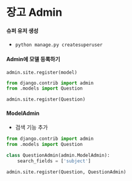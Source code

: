# 장고 Admin

#### 슈퍼 유저 생성 

- `python manage.py createsuperuser`

#### Admin에 모델 등록하기

`admin.site.register(model)`

````python
from django.contrib import admin
from .models import Question

admin.site.register(Question)
````

#### ModelAdmin

- 검색 기능 추가

```python
from django.contrib import admin
from .models import Question

class QuestionAdmin(admin.ModelAdmin):
    search_fields = ['subject']

admin.site.register(Question, QuestionAdmin)
```



